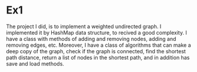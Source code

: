 # Ex1
The project I did, is to implement a weighted undirected graph. I implemented it by HashMap data structure, to recived a good complexity.
I have a class with methods of adding and removing nodes, adding and removing edges, etc. Moreover, I have a class of algorithms that can 
make a deep copy of the graph, check if the graph is connected, find the shortest path distance, return a list of nodes in the shortest path,
and in addition has save and load methods.
